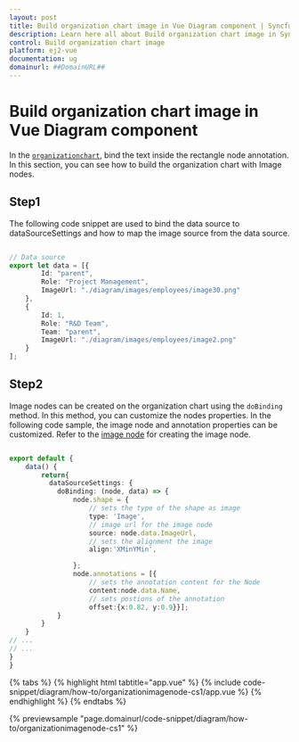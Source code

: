 ```yaml
---
layout: post
title: Build organization chart image in Vue Diagram component | Syncfusion
description: Learn here all about Build organization chart image in Syncfusion Vue Diagram component of Syncfusion Essential JS 2 and more.
control: Build organization chart image 
platform: ej2-vue
documentation: ug
domainurl: ##DomainURL##
---
```


# Build organization chart image in Vue Diagram component

In the [`organizationchart`](../automatic-layout#organizational-chart), bind the text inside the rectangle node annotation. In this section, you can see how to build the organization chart with Image nodes.

## Step1

The following code snippet are used to bind the data source to dataSourceSettings and how to map the image source from the data source.

```ts

// Data source
export let data = [{
        Id: "parent",
        Role: "Project Management",
        ImageUrl: "./diagram/images/employees/image30.png"
    },
    {
        Id: 1,
        Role: "R&D Team",
        Team: "parent",
        ImageUrl: "./diagram/images/employees/image2.png"
    }
];

```

## Step2

Image nodes can be created on the organization chart using the `doBinding` method. In this method, you can customize the nodes properties.
In the following code sample, the image node and annotation properties can be customized. Refer to the [image node](../shapes#image) for creating the image node.

```ts

export default {
    data() {
        return{
          dataSourceSettings: {
            doBinding: (node, data) => {
                node.shape = {
                    // sets the type of the shape as image
                    type: 'Image',
                    // image url for the image node
                    source: node.data.ImageUrl,
                    // sets the alignment the image
                    align:'XMinYMin',

                };
                node.annotations = [{
                    // sets the annotation content for the Node
                    content:node.data.Name,
                    // sets postions of the annotation
                    offset:{x:0.82, y:0.9}}];
            }
        }
    }
// ...
// ...
}
}


```

{% tabs %}
{% highlight html tabtitle="app.vue" %}
{% include code-snippet/diagram/how-to/organizationimagenode-cs1/app.vue %}
{% endhighlight %}
{% endtabs %}
        
{% previewsample "page.domainurl/code-snippet/diagram/how-to/organizationimagenode-cs1" %}